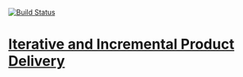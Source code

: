 [![Build Status](https://travis-ci.org/test-driven-development/iterative-incremental-product-delivery.svg?branch=master)](https://travis-ci.org/travis-ci/travis-web)

# [Iterative and Incremental Product Delivery](https://test-driven-development.github.io/iterative-incremental-product-delivery)
